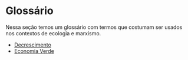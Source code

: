 # Glossário

Nessa seção temos um glossário com termos que costumam ser usados nos contextos de ecologia e marxismo.

* [Decrescimento](https://degrowth.info/degrowth)
* [Economia Verde](https://en.wikipedia.org/wiki/Green_economy)